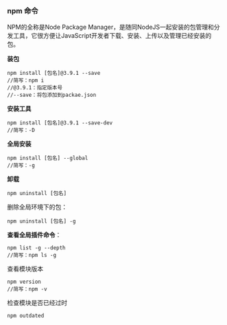 ### npm 命令

NPM的全称是Node Package Manager，是随同NodeJS一起安装的包管理和分发工具，它很方便让JavaScript开发者下载、安装、上传以及管理已经安装的包。

**装包**

```
npm install [包名]@3.9.1 --save
//简写：npm i
//@3.9.1：指定版本号
//--save：将包添加到packae.json
```

**安装工具**

```
npm install [包名]@3.9.1 --save-dev
//简写：-D
```

**全局安装**

```
npm install [包名] --global
//简写：-g
```

**卸载**

```
npm uninstall [包名]
```

删除全局环境下的包：

```
npm uninstall [包名] -g
```

**查看全局插件命令**：

```
npm list -g --depth
//简写：npm ls -g
```

查看模块版本

```
npm version
//简写：npm -v
```
检查模块是否已经过时

```
npm outdated
```







